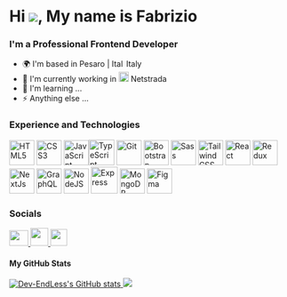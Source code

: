# Hi ![](https://user-images.githubusercontent.com/18350557/176309783-0785949b-9127-417c-8b55-ab5a4333674e.gif), My name is Fabrizio

### I'm a Professional Frontend Developer

* 🌍  I'm based in Pesaro | <img src="https://upload.wikimedia.org/wikipedia/commons/thumb/0/03/Flag_of_Italy.svg/20px-Flag_of_Italy.svg.png" width="22" height="14" alt="Italy" /> Italy 
* 🚀  I'm currently working in <a href="https://www.netstrada.it/it/" target="_blank" rel="noreferrer"><img src="https://i.ibb.co/JQnTS7v/netstrada-it-logo.jpg" width="18" height="18" alt="Netstrada" /></a> Netstrada 
* 🧠  I'm learning ...
* ⚡  Anything else ...

### Experience and Technologies

<p align="left">

<a href="https://developer.mozilla.org/en-US/docs/Glossary/HTML5" target="_blank" rel="noreferrer"><img src="https://raw.githubusercontent.com/danielcranney/readme-generator/main/public/icons/skills/html5-colored.svg" width="45" height="45" alt="HTML5" /></a>
<a href="https://www.w3.org/TR/CSS/#css" target="_blank" rel="noreferrer"><img src="https://raw.githubusercontent.com/danielcranney/readme-generator/main/public/icons/skills/css3-colored.svg" width="45" height="45" alt="CSS3" /></a>
<a href="https://developer.mozilla.org/en-US/docs/Web/JavaScript" target="_blank" rel="noreferrer"><img src="https://raw.githubusercontent.com/danielcranney/readme-generator/main/public/icons/skills/javascript-colored.svg" width="45" height="45" alt="JavaScript" /></a><a href="https://www.typescriptlang.org/" target="_blank" rel="noreferrer"><img src="https://raw.githubusercontent.com/danielcranney/readme-generator/main/public/icons/skills/typescript-colored.svg" width="46" height="46" alt="TypeScript" /></a>
<a href="https://git-scm.com/" target="_blank" rel="noreferrer"><img src="https://raw.githubusercontent.com/danielcranney/readme-generator/main/public/icons/skills/git-colored.svg" width="45" height="45" alt="Git" /></a>
<a href="https://getbootstrap.com/" target="_blank" rel="noreferrer"><img src="https://raw.githubusercontent.com/danielcranney/readme-generator/main/public/icons/skills/bootstrap-colored.svg" width="45" height="45" alt="Bootstrap" /></a>
<a href="https://sass-lang.com/" target="_blank" rel="noreferrer"><img src="https://raw.githubusercontent.com/danielcranney/readme-generator/main/public/icons/skills/sass-colored.svg" width="45" height="45" alt="Sass" /></a>
<a href="https://tailwindcss.com/" target="_blank" rel="noreferrer"><img src="https://raw.githubusercontent.com/danielcranney/readme-generator/main/public/icons/skills/tailwindcss-colored.svg" width="45" height="45" alt="TailwindCSS" /></a>
<a href="https://reactjs.org/" target="_blank" rel="noreferrer"><img src="https://raw.githubusercontent.com/danielcranney/readme-generator/main/public/icons/skills/react-colored.svg" width="45" height="45" alt="React" /></a>
<a href="https://redux.js.org/" target="_blank" rel="noreferrer"><img src="https://raw.githubusercontent.com/danielcranney/readme-generator/main/public/icons/skills/redux-colored.svg" width="45" height="45" alt="Redux" /></a>
<a href="https://nextjs.org/docs" target="_blank" rel="noreferrer"><img src="https://www.datocms-assets.com/75941/1657707878-nextjs_logo.png" width="45" height="45" alt="NextJs" /></a>
<a href="https://graphql.org/" target="_blank" rel="noreferrer"><img src="https://raw.githubusercontent.com/danielcranney/readme-generator/main/public/icons/skills/graphql-colored.svg" width="45" height="45" alt="GraphQL" /></a>
<a href="https://nodejs.org/en/" target="_blank" rel="noreferrer"><img src="https://raw.githubusercontent.com/danielcranney/readme-generator/main/public/icons/skills/nodejs-colored.svg" width="45" height="45" alt="NodeJS" /></a>
<a href="https://expressjs.com/" target="_blank" rel="noreferrer"><img src="https://camo.githubusercontent.com/04d9c86e2aa80d11ec5a18e4a81c45867bc7a79df5a5be42da6b38f20d0a3cad/68747470733a2f2f766563746f7269666965642e636f6d2f696d616765732f657870726573732d6a732d69636f6e2d32302e706e67" width="48" height="48" alt="Express" /></a>
<a href="https://www.mongodb.com/" target="_blank" rel="noreferrer"><img src="https://raw.githubusercontent.com/danielcranney/readme-generator/main/public/icons/skills/mongodb-colored.svg" width="45" height="45" alt="MongoDB" /></a>
<a href="https://www.figma.com/" target="_blank" rel="noreferrer"><img src="https://raw.githubusercontent.com/danielcranney/readme-generator/main/public/icons/skills/figma-colored.svg" width="45" height="45" alt="Figma" /></a>
</p>

### Socials

<p align="left">
  <a href="https://discord.com/users/endlesspain9999" target="_blank" rel="noreferrer"> <picture> <source media="(prefers-color-scheme: dark)" /> <source media="(prefers-color-scheme: light)" srcset="https://raw.githubusercontent.com/danielcranney/readme-generator/main/public/icons/socials/discord.svg" /> <img src="https://assets-global.website-files.com/6257adef93867e50d84d30e2/636e0a6a49cf127bf92de1e2_icon_clyde_blurple_RGB.png" width="34" height="28" /> </picture> 
</a>
  <a href="https://www.github.com/Dev-EndLess" target="_blank" rel="noreferrer"> <picture> <source media="(prefers-color-scheme: dark)" srcset="https://cdn0.iconfinder.com/data/icons/social-line-transparent/50/Github-line-transparent-512.png" /> <source media="(prefers-color-scheme: light)" srcset="" /> <img src="https://cdn0.iconfinder.com/data/icons/social-line-transparent/50/Github-line-transparent-512.png" width="32" height="32" /> </picture> 
  </a> 
  <a href="https://www.linkedin.com/in/fabrizio-pozzi-803a7a256/" target="_blank" rel="noreferrer"> <picture> <source media="(prefers-color-scheme: dark)" /> <source media="(prefers-color-scheme: light)"  /> <img src="https://raw.githubusercontent.com/danielcranney/readme-generator/main/public/icons/socials/linkedin.svg" width="30" height="30" /> </picture> 
  </a>
</p>

#### My GitHub Stats

<a href="http://www.github.com/Dev-EndLess"><img src="https://github-readme-stats.vercel.app/api?username=Dev-EndLess&show_icons=true&hide=&count_private=true&title_color=a855f7&text_color=3382ed&icon_color=a855f7&bg_color=000000&hide_border=true&show_icons=true" alt="Dev-EndLess's GitHub stats" />
</a>
<a href="http://www.github.com/Dev-EndLess"><img src="https://github-readme-streak-stats.herokuapp.com/?user=Dev-EndLess&stroke=3382ed&background=000000&ring=a855f7&fire=a855f7&currStreakNum=3382ed&currStreakLabel=a855f7&sideNums=3382ed&sideLabels=3382ed&dates=3382ed&hide_border=true" />
</a>
